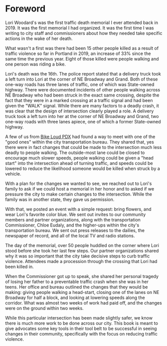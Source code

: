 
# Foreword

Lori Woodard's was the first traffic death memorial I ever attended back in 2019. It was the first memorial I had organized. It was the first time I was writing to city staff and commissioners about how they needed take specific actions in the wake of her death.


What wasn't a first was there had been 15 other people killed as a result of traffic violence so far in Portland in 2019, an increase of 33% since the same time the previous year. Eight of those killed were people walking and one person was riding a bike.

Lori's death was the 16th. The police report stated that a delivery truck took a left turn into Lori at the corner of NE Broadway and Grand. Both of these one-way roads has three lanes of traffic, one of which was State-owned highway. There were documented incidents of other people walking across NE Broadway who had been struck in the exact same crossing, despite the fact that they were in a marked crossing at a traffic signal and had been given the "WALK" signal. While there are many factors to a deadly crash, it was clear that the design of intersection clearly played a role. A delivery truck took a left turn into her at the corner of NE Broadway and Grand, two one-way roads with three lanes apiece, one of which a former State-owned highway.

A few of us from [Bike Loud PDX](https://www.bikeloudpdx.org) had found a way to meet with one of the "good ones" within the city transportation bureau. They shared that, yes there were in fact changes that could be made to the intersection much less deadly to people walking. The outside-most lane could be closed to encourage much slower speeds, people walking could be given a "head start" into the intersection ahead of turning traffic, and speeds could be lowered to reduce the likelihood someone would be killed when struck by a vehicle.

With a plan for the changes we wanted to see, we reached out to Lori's family to ask if we could host a memorial in her honor and to asked if we pressure the city to make certain changes to the intersection. While the family was in another state, they gave us permission.

With that, we posted an event with a simple request: bring flowers, and wear Lori's favorite color blue. We sent out invites to our community members and partner organizations, along with the transportation Commissioner, Chloe Eudaly, and the higher-ups within the city's transportation bureau. We sent out press releases to the dailies, the newspaper of record, and all of the local TV and radio stations.

The day of the memorial, over 50 people huddled on the corner where Lori stood before she took her last few steps. Our partner organizations shared why it was so important that the city take decisive steps to curb traffic violence. Attendees made a procession through the crossing that Lori had been killed in.

When the Commissioner got up to speak, she shared her personal tragedy of losing her father to a preventable traffic crash when she was in her teens. Her office and bureau outlined the changes that they would be making: giving people walking a head-start, closing one of the lanes on NE Broadway for half a block, and looking at lowering speeds along the corridor. What was almost two weeks of work had paid off, and the changes were on the ground within two weeks.

While this particular intersection has been made slightly safer, we know there is much more work to be done across our city. This book is meant to give advocates some key tools in their tool belt to be successful in seeing changes in their community, specifically with the focus on reducing traffic violence.
